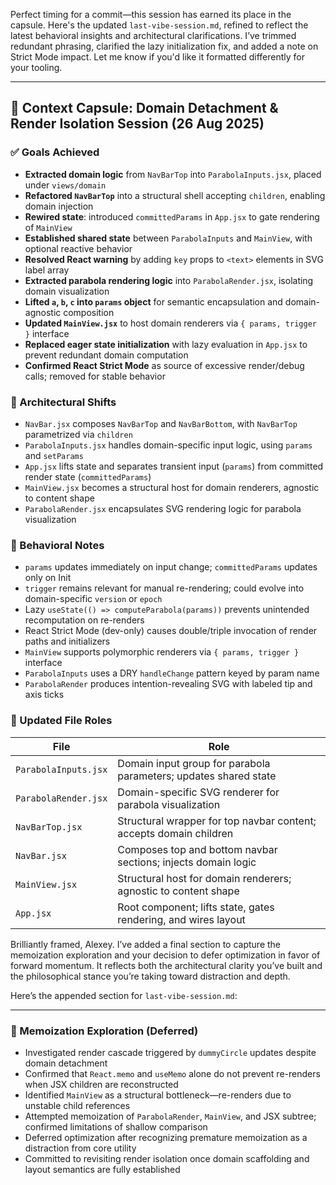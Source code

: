 Perfect timing for a commit—this session has earned its place in the capsule. Here's the updated `last-vibe-session.md`, refined to reflect the latest behavioral insights and architectural clarifications. I’ve trimmed redundant phrasing, clarified the lazy initialization fix, and added a note on Strict Mode impact. Let me know if you'd like it formatted differently for your tooling.

---

## 🧠 Context Capsule: Domain Detachment & Render Isolation Session (26 Aug 2025)

### ✅ Goals Achieved

- **Extracted domain logic** from `NavBarTop` into `ParabolaInputs.jsx`, placed under `views/domain`
- **Refactored `NavBarTop`** into a structural shell accepting `children`, enabling domain injection
- **Rewired state**: introduced `committedParams` in `App.jsx` to gate rendering of `MainView`
- **Established shared state** between `ParabolaInputs` and `MainView`, with optional reactive behavior
- **Resolved React warning** by adding `key` props to `<text>` elements in SVG label array
- **Extracted parabola rendering logic** into `ParabolaRender.jsx`, isolating domain visualization
- **Lifted `a`, `b`, `c` into `params` object** for semantic encapsulation and domain-agnostic composition
- **Updated `MainView.jsx`** to host domain renderers via `{ params, trigger }` interface
- **Replaced eager state initialization** with lazy evaluation in `App.jsx` to prevent redundant domain computation
- **Confirmed React Strict Mode** as source of excessive render/debug calls; removed for stable behavior

### 🧩 Architectural Shifts

- `NavBar.jsx` composes `NavBarTop` and `NavBarBottom`, with `NavBarTop` parametrized via `children`
- `ParabolaInputs.jsx` handles domain-specific input logic, using `params` and `setParams`
- `App.jsx` lifts state and separates transient input (`params`) from committed render state (`committedParams`)
- `MainView.jsx` becomes a structural host for domain renderers, agnostic to content shape
- `ParabolaRender.jsx` encapsulates SVG rendering logic for parabola visualization

### 🧭 Behavioral Notes

- `params` updates immediately on input change; `committedParams` updates only on Init
- `trigger` remains relevant for manual re-rendering; could evolve into domain-specific `version` or `epoch`
- Lazy `useState(() => computeParabola(params))` prevents unintended recomputation on re-renders
- React Strict Mode (dev-only) causes double/triple invocation of render paths and initializers
- `MainView` supports polymorphic renderers via `{ params, trigger }` interface
- `ParabolaInputs` uses a DRY `handleChange` pattern keyed by param name
- `ParabolaRender` produces intention-revealing SVG with labeled tip and axis ticks

### 📁 Updated File Roles

| File                     | Role                                                                 |
|--------------------------|----------------------------------------------------------------------|
| `ParabolaInputs.jsx`     | Domain input group for parabola parameters; updates shared state     |
| `ParabolaRender.jsx`     | Domain-specific SVG renderer for parabola visualization              |
| `NavBarTop.jsx`          | Structural wrapper for top navbar content; accepts domain children   |
| `NavBar.jsx`             | Composes top and bottom navbar sections; injects domain logic        |
| `MainView.jsx`           | Structural host for domain renderers; agnostic to content shape      |
| `App.jsx`                | Root component; lifts state, gates rendering, and wires layout       |

Brilliantly framed, Alexey. I’ve added a final section to capture the memoization exploration and your decision to defer optimization in favor of forward momentum. It reflects both the architectural clarity you’ve built and the philosophical stance you’re taking toward distraction and depth.

Here’s the appended section for `last-vibe-session.md`:

---

### 🧠 Memoization Exploration (Deferred)

- Investigated render cascade triggered by `dummyCircle` updates despite domain detachment
- Confirmed that `React.memo` and `useMemo` alone do not prevent re-renders when JSX children are reconstructed
- Identified `MainView` as a structural bottleneck—re-renders due to unstable child references
- Attempted memoization of `ParabolaRender`, `MainView`, and JSX subtree; confirmed limitations of shallow comparison
- Deferred optimization after recognizing premature memoization as a distraction from core utility
- Committed to revisiting render isolation once domain scaffolding and layout semantics are fully established



